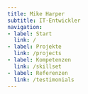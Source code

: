 ```yaml
---
title: Mike Harper
subtitle: IT-Entwickler
navigation: 
- label: Start
  link: /
- label: Projekte
  link: /projects
- label: Kompetenzen
  link: /skillset
- label: Referenzen
  link: /testimonials
---
```

